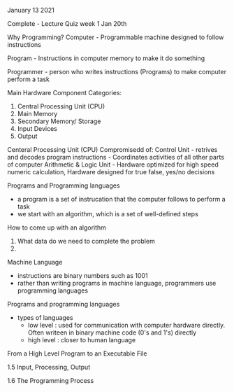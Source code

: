 January 13 2021

Complete - Lecture Quiz week 1 Jan 20th


Why Programming?
Computer - Programmable machine designed to follow instructions 

Program - Instructions in computer memory to make it do something 

Programmer - person who writes instructions (Programs) to make computer perform a task 


Main Hardware Component Categories: 
1. Central Processing Unit (CPU)
2. Main Memory
3. Secondary Memory/ Storage
4. Input Devices
5. Output 

Centeral Processing Unit (CPU)
Compromisedd of: 
	Control Unit - retrives and decodes program instructions 
				 - Coordinates activities of all other parts of computer 
	Arithmetic & Logic Unit - Hardware optimized for high speed numeric calculation, Hardware designed for true false, yes/no decisions


Programs and Programming languages 
- a program is a set of instrucation that the computer follows to perform a task
- we start with an algorithm, which is a set of well-defined steps



How to come up with an algorithm 
1. What data do we need to complete the problem 
2. 


Machine Language 
- instructions are binary numbers such as 1001
- rather than writing programs in machine language, programmers use programming languages 

Programs and programming languages 
- types of languages
	- low level : used for communication with computer hardware directly. Often writeen in binary machine code (0's and 1's) directly
	- high level : closer to human language


From a High Level Program to an Executable File





1.5
Input, Processing, Output


1.6
The Programming Process 



